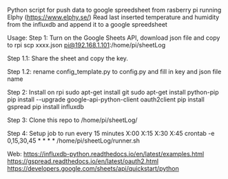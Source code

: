 Python script for push data to google spreedsheet from rasberry pi running Elphy (https://www.elphy.se/) 
Read last inserted temperature and humidity from the influxdb and append it to a google spreedsheet

Usage: 
Step 1: Turn on the Google Sheets API, download json file and copy to rpi
        scp xxxx.json pi@192.168.1.101:/home/pi/sheetLog

Step 1.1: Share the sheet and copy the key.

Step 1.2: rename config_template.py to config.py and fill in key and json file name

Step 2: Install on rpi
sudo apt-get install git
sudo apt-get install python-pip
pip install --upgrade google-api-python-client oauth2client
pip install gspread
pip install influxdb

Step 3: Clone this repo to /home/pi/sheetLog/

Step 4: Setup job to run every 15 minutes X:00 X:15 X:30 X:45
crontab -e
0,15,30,45 * * * * /home/pi/sheetLog/runner.sh


Web:
https://influxdb-python.readthedocs.io/en/latest/examples.html
https://gspread.readthedocs.io/en/latest/oauth2.html
https://developers.google.com/sheets/api/quickstart/python


